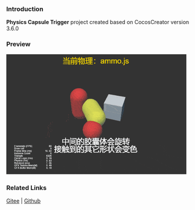 ### Introduction
**Physics Capsule Trigger**  project created based on CocosCreator version 3.6.0 

### Preview
![image](../../../gif/202203/2022030437.gif)

### Related Links
[Gitee](https://gitee.com/mirrors_cocos-creator/example-3d/blob/master/physics-3d/assets/cases/scenes) | [Github](https://github.com/cocos-creator/example-3d/blob/master/physics-3d/assets/cases/scenes)
